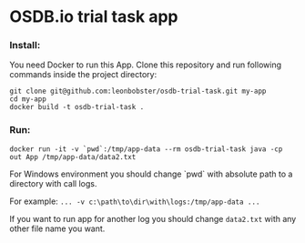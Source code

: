 # OSDB.io trial task app

### Install:

You need Docker to run this App.
Clone this repository and run following commands inside the project directory:

```
git clone git@github.com:leonbobster/osdb-trial-task.git my-app
cd my-app
docker build -t osdb-trial-task .
```

### Run:

```
docker run -it -v `pwd`:/tmp/app-data --rm osdb-trial-task java -cp out App /tmp/app-data/data2.txt
```

For Windows environment you should change \`pwd\` with absolute path to a directory with call logs.

For example: `... -v c:\path\to\dir\with\logs:/tmp/app-data ...`

If you want to run app for another log you should change `data2.txt` with any other file name you want.
